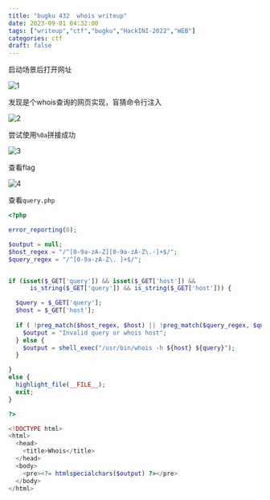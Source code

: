 ```yaml
---
title: "bugku 432  whois writeup"
date: 2023-09-01 04:32:00  
tags: ["writeup","ctf","bugku","HackINI-2022","WEB"]
categories: ctf
draft: false
---
```


启动场景后打开网址

![1](./../../bugku/432/1.webp)

发现是个whois查询的网页实现，盲猜命令行注入

![2](./../../bugku/432/2.webp)

尝试使用`%0a`拼接成功


![3](./../../bugku/432/3.webp)

查看flag

![4](./../../bugku/432/4.webp)

查看`query.php`

```php
<?php

error_reporting(0);

$output = null;
$host_regex = "/^[0-9a-zA-Z][0-9a-zA-Z\.-]+$/";
$query_regex = "/^[0-9a-zA-Z\. ]+$/";


if (isset($_GET['query']) && isset($_GET['host']) && 
      is_string($_GET['query']) && is_string($_GET['host'])) {

  $query = $_GET['query'];
  $host = $_GET['host'];
  
  if ( !preg_match($host_regex, $host) || !preg_match($query_regex, $query) ) {
    $output = "Invalid query or whois host";
  } else {
    $output = shell_exec("/usr/bin/whois -h ${host} ${query}");
  }

} 
else {
  highlight_file(__FILE__);
  exit;
}

?>

<!DOCTYPE html>
<html>
  <head>
    <title>Whois</title>
  </head>
  <body>
    <pre><?= htmlspecialchars($output) ?></pre>
  </body>
</html>
```